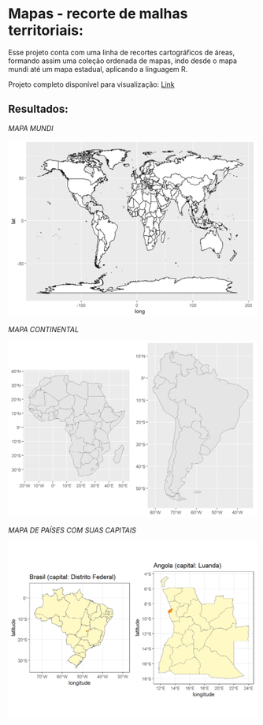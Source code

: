# **Mapas - recorte de malhas territoriais:**

Esse projeto conta com uma linha de recortes cartográficos de áreas, formando assim uma coleção ordenada de mapas, indo desde o mapa mundi até um mapa estadual, aplicando a linguagem R.

Projeto completo disponível para visualização: [Link](https://rpubs.com/Artur_Maia/1183096)

## **Resultados**:

*MAPA MUNDI*

![Mapa Mundi](https://github.com/ArturMaia/MalhasTerritoriais/blob/main/IMAGENS/mapa%20mundi%20R.png)

*MAPA CONTINENTAL*

![Mapa continental](https://github.com/ArturMaia/MalhasTerritoriais/blob/main/IMAGENS/CONTINENTES.png)

*MAPA DE PAÍSES COM SUAS CAPITAIS*

![Mapa continental](https://github.com/ArturMaia/MalhasTerritoriais/blob/main/IMAGENS/PA%C3%8DS.png)
